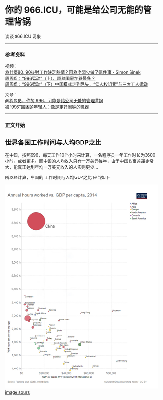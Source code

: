 # 你的 966.ICU，可能是给公司无能的管理背锅
谈谈 966.ICU 现象

----
### 参考资料
视频：<br>
[為什麼80, 90後對工作缺乏熱情？因為老闆少做了這件事 - Simon Sinek](https://www.youtube.com/watch?v=1oLdExa62AI)<br>
[周周侃：“996运动”（上），哪些国家加班最多？](https://www.youtube.com/watch?v=mdItEYTB7Hk)<br>
[周周侃：“996运动”（下）中国模式走到尽头，“低人权诅咒”与三大工人运动](https://www.youtube.com/watch?v=93OtoBTv270)


文章：<br>
[@程序员，你的 996，可能是给公司无能的管理背锅](https://blog.csdn.net/csdnnews/article/details/81611801)<br>
[被“996”围困的年轻人：像是定好闹钟的机器](https://www.jishuwen.com/d/2ynw#tuit)

----
### 正文开始
## 世界各国工作时间与人均GDP之比
在中国，按照996，每天工作10个小时来计算，一名程序员一年工作时长为3600小时，或者更多。而中国的人均收入只有一万美元每年，由于中国贫富差距非常大，能真正达到年均一万美元收入的人实则更少...

所以经计算，中国的 工作时间与人均GDP之比 应当如下

![世界各国工作时间与人均GDP之比](https://github.com/946629031/Blog/blob/master/img/gdppercapita-vs-annual-hours-worked.jpg)
[image sours](https://ourworldindata.org/grapher/exports/gdppercapita-vs-annual-hours-worked.svg
)
